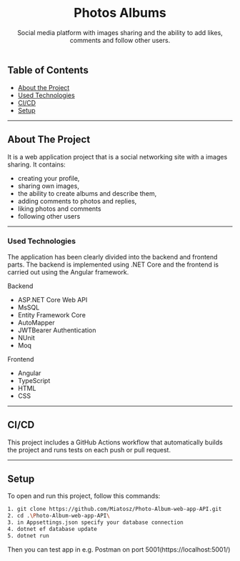 
<!-- PROJECT LOGO -->
<br />
<p align="center">

  <h1 align="center">Photos Albums </h1>

  <p align="center">
    Social media platform with images sharing and the ability to add likes, comments and follow other users.
    <br />
    <br />
  </p>
</p>

<!-- TABLE OF CONTENTS -->
## Table of Contents

* [About the Project](#about-the-project)
* [Used Technologies](#used-technologies)
* [CI/CD](#cicd)
* [Setup](#setup)


---

<!-- ABOUT THE PROJECT -->
## About The Project

It is a web application project that is a social networking site with a images sharing. It contains:
* creating your profile,
* sharing own images,
* the ability to create albums and describe them,
* adding comments to photos and replies,
* liking photos and comments
* following other users

---

<!-- USED TECHNOLOGIES -->
### Used Technologies

The application has been clearly divided into the backend and frontend parts. The backend is implemented using .NET Core and the frontend is carried out using the Angular framework.

Backend
* ASP.NET Core Web API
* MsSQL
* Entity Framework Core
* AutoMapper
* JWTBearer Authentication
* NUnit
* Moq

Frontend
* Angular
* TypeScript
* HTML
* CSS

---

## CI/CD
This project includes a GitHub Actions workflow that automatically builds the project and runs tests on each push or pull request.

---

<!-- Setup -->
## Setup
To open and run this project, follow this commands:
```bash
1. git clone https://github.com/Miatosz/Photo-Album-web-app-API.git
2. cd .\Photo-Album-web-app-API\
3. in Appsettings.json specify your database connection
4. dotnet ef database update
5. dotnet run
```

Then you can test app in e.g. Postman on port 5001(https://localhost:5001/)


